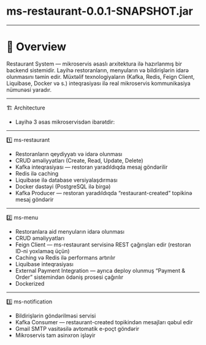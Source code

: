 # ms-restaurant-0.0.1-SNAPSHOT.jar
___

# 🧩 Overview
Restaurant System — mikroservis əsaslı arxitektura ilə hazırlanmış bir backend sistemidir. Layihə restoranların, menyuların və bildirişlərin idarə olunmasını təmin edir.
Müxtəlif texnologiyaların (Kafka, Redis, Feign Client, Liquibase, Docker və s.) inteqrasiyası ilə real mikroservis kommunikasiya nümunəsi yaradır.

___

🏗️ Architecture

- Layihə 3 əsas mikroservisdən ibarətdir:
___

1️⃣ ms-restaurant

- Restoranların qeydiyyatı və idarə olunması
- CRUD əməliyyatları (Create, Read, Update, Delete)
- Kafka inteqrasiyası — restoran yaradıldıqda mesaj göndərilir
- Redis ilə caching
- Liquibase ilə database versiyalaşdırması
- Docker dəstəyi (PostgreSQL ilə birgə)
- Kafka Producer — restoran yaradıldıqda “restaurant-created” topikinə mesaj göndərir

___

2️⃣ ms-menu

- Restoranlara aid menyuların idarə olunması
- CRUD əməliyyatları
- Feign Client — ms-restaurant servisinə REST çağırışları edir (restoran ID-ni yoxlamaq üçün)
- Caching və Redis ilə performans artırılır
- Liquibase inteqrasiyası
- External Payment Integration — ayrıca deploy olunmuş “Payment & Order” sistemindən ödəniş prosesi çağırılır
- Dockerized
___

3️⃣ ms-notification

- Bildirişlərin göndərilməsi servisi
- Kafka Consumer — restaurant-created topikindən mesajları qəbul edir
- Gmail SMTP vasitəsilə avtomatik e-poçt göndərir
- Mikroservis tam asinxron işləyir
